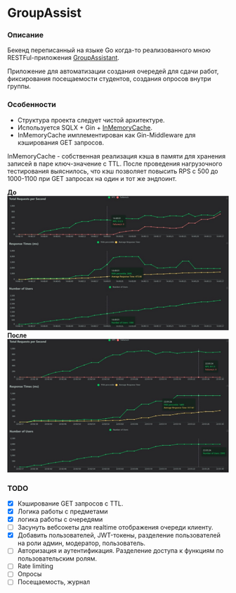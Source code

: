 # GroupAssist
### Описание
Бекенд переписанный на языке Go когда-то реализованного мною RESTFul-приложения [GroupAssistant](https://github.com/psevdocoder/sipi_backend).

Приложение для автоматизации создания очередей для сдачи работ, фиксирования посещаемости студентов, создания опросов внутри группы.

### Особенности
- Структура проекта следует чистой архитектуре.
- Используется SQLX + Gin + [InMemoryCache](https://github.com/psevdocoder/InMemoryCacheTTL).
- InMemoryCache имплементирован как Gin-Middleware для кэширования GET запросов.

InMemoryCache - собственная реализация кэша в памяти для хранения записей в паре ключ-значение с TTL. После проведения нагрузочного тестирования выяснилось, что кэш позволяет повысить RPS с 500 до 1000-1100 при GET запросах на один и тот же эндпоинт.

**До**
![Before](https://github.com/psevdocoder/GroupAssist/blob/master/photo_2024-02-05_14-50-10.jpg)
**После**
![After](https://github.com/psevdocoder/GroupAssist/blob/master/photo_2024-02-08_22-04-48.jpg)

### TODO
- [x] Кэширование GET запросов с TTL.
- [x] Логика работы с предметами
- [x] логика работы с очередями
- [ ] Засунуть вебсокеты для realtime отображения очереди клиенту.
- [x] Добавить пользователей, JWT-токены, разделение пользователей на роли админ, модератор, пользователь.
- [ ] Авторизация и аутентификация. Разделение доступа к функциям по пользовательским ролям.
- [ ] Rate limiting
- [ ] Опросы
- [ ] Посещаемость, журнал
